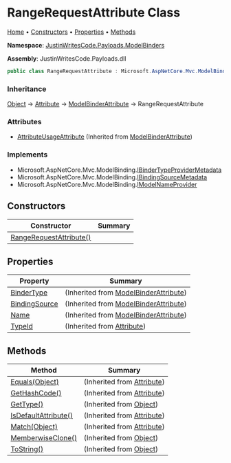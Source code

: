 # RangeRequestAttribute Class

[Home](../../../README.md) &#x2022; [Constructors](#constructors) &#x2022; [Properties](#properties) &#x2022; [Methods](#methods)

**Namespace**: [JustinWritesCode.Payloads.ModelBinders](../README.md)

**Assembly**: JustinWritesCode\.Payloads\.dll

```csharp
public class RangeRequestAttribute : Microsoft.AspNetCore.Mvc.ModelBinderAttribute
```

### Inheritance

[Object](https://docs.microsoft.com/en-us/dotnet/api/system.object) &#x2192; [Attribute](https://docs.microsoft.com/en-us/dotnet/api/system.attribute) &#x2192; [ModelBinderAttribute](https://docs.microsoft.com/en-us/dotnet/api/microsoft.aspnetcore.mvc.modelbinderattribute) &#x2192; RangeRequestAttribute

### Attributes

* [AttributeUsageAttribute](https://docs.microsoft.com/en-us/dotnet/api/system.attributeusageattribute) \(Inherited from [ModelBinderAttribute](https://docs.microsoft.com/en-us/dotnet/api/microsoft.aspnetcore.mvc.modelbinderattribute)\)

### Implements

* Microsoft\.AspNetCore\.Mvc\.ModelBinding\.[IBinderTypeProviderMetadata](https://docs.microsoft.com/en-us/dotnet/api/microsoft.aspnetcore.mvc.modelbinding.ibindertypeprovidermetadata)
* Microsoft\.AspNetCore\.Mvc\.ModelBinding\.[IBindingSourceMetadata](https://docs.microsoft.com/en-us/dotnet/api/microsoft.aspnetcore.mvc.modelbinding.ibindingsourcemetadata)
* Microsoft\.AspNetCore\.Mvc\.ModelBinding\.[IModelNameProvider](https://docs.microsoft.com/en-us/dotnet/api/microsoft.aspnetcore.mvc.modelbinding.imodelnameprovider)

## Constructors

| Constructor | Summary |
| ----------- | ------- |
| [RangeRequestAttribute()](-ctor/README.md) | |

## Properties

| Property | Summary |
| -------- | ------- |
| [BinderType](https://docs.microsoft.com/en-us/dotnet/api/microsoft.aspnetcore.mvc.modelbinderattribute.bindertype) |  \(Inherited from [ModelBinderAttribute](https://docs.microsoft.com/en-us/dotnet/api/microsoft.aspnetcore.mvc.modelbinderattribute)\) |
| [BindingSource](https://docs.microsoft.com/en-us/dotnet/api/microsoft.aspnetcore.mvc.modelbinderattribute.bindingsource) |  \(Inherited from [ModelBinderAttribute](https://docs.microsoft.com/en-us/dotnet/api/microsoft.aspnetcore.mvc.modelbinderattribute)\) |
| [Name](https://docs.microsoft.com/en-us/dotnet/api/microsoft.aspnetcore.mvc.modelbinderattribute.name) |  \(Inherited from [ModelBinderAttribute](https://docs.microsoft.com/en-us/dotnet/api/microsoft.aspnetcore.mvc.modelbinderattribute)\) |
| [TypeId](https://docs.microsoft.com/en-us/dotnet/api/system.attribute.typeid) |  \(Inherited from [Attribute](https://docs.microsoft.com/en-us/dotnet/api/system.attribute)\) |

## Methods

| Method | Summary |
| ------ | ------- |
| [Equals(Object)](https://docs.microsoft.com/en-us/dotnet/api/system.attribute.equals) |  \(Inherited from [Attribute](https://docs.microsoft.com/en-us/dotnet/api/system.attribute)\) |
| [GetHashCode()](https://docs.microsoft.com/en-us/dotnet/api/system.attribute.gethashcode) |  \(Inherited from [Attribute](https://docs.microsoft.com/en-us/dotnet/api/system.attribute)\) |
| [GetType()](https://docs.microsoft.com/en-us/dotnet/api/system.object.gettype) |  \(Inherited from [Object](https://docs.microsoft.com/en-us/dotnet/api/system.object)\) |
| [IsDefaultAttribute()](https://docs.microsoft.com/en-us/dotnet/api/system.attribute.isdefaultattribute) |  \(Inherited from [Attribute](https://docs.microsoft.com/en-us/dotnet/api/system.attribute)\) |
| [Match(Object)](https://docs.microsoft.com/en-us/dotnet/api/system.attribute.match) |  \(Inherited from [Attribute](https://docs.microsoft.com/en-us/dotnet/api/system.attribute)\) |
| [MemberwiseClone()](https://docs.microsoft.com/en-us/dotnet/api/system.object.memberwiseclone) |  \(Inherited from [Object](https://docs.microsoft.com/en-us/dotnet/api/system.object)\) |
| [ToString()](https://docs.microsoft.com/en-us/dotnet/api/system.object.tostring) |  \(Inherited from [Object](https://docs.microsoft.com/en-us/dotnet/api/system.object)\) |

